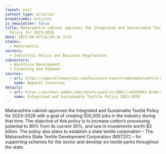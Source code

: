 ```yaml
---
layout: post
content_type: articles
breadcrumbs: articles
is_newsletter: false
title: Maharashtra cabinet approves the Integrated and Sustainable Textile
  Policy for 2023–2028
date: 2023-06-07T14:59:34.311Z
states:
  - Maharashtra
sectors:
  - Industrial Policy and Business Regulations
subsectors:
  - Workforce Development
  - Financing and Payment
sources:
  - url: https://apparelresources.com/business-news/trade/maharashtra-government-approves-new-textile-policy-powerloom-operators-raise-concerns/
    name: Apparel resources
details:
  - url: https://acrobat.adobe.com/id/urn:aaid:sc:VA6C2:a426eb61-8c4d-4452-96f3-3e938e80b9b2?viewer%21megaVerb=group-discover
    name: Integrated and Sustainable Textile Policy 2023-2028
---
```

Maharashtra cabinet approves the Integrated and Sustainable Textile Policy for 2023–2028 with a goal of creating 500,000 jobs in the industry during that time. The objective of this policy is to increase cotton’s processing potential to 80% from its current 30%, and lure in investments worth $3 billion. The policy also plans to establish a state textile corporation – The Maharashtra State Textile Development Corporation (MSTDC) – for supporting schemes for the sector and develop six textile parks throughout the state.
